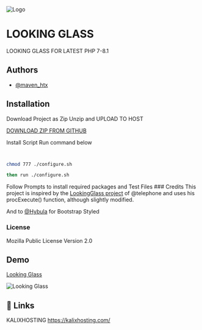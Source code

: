 
![Logo](https://kalixhosting.com/img/kalixhostinglogo.png)


# LOOKING GLASS

LOOKING GLASS FOR LATEST PHP 7-8.1

## Authors

- [@maven_htx](https://instagram.com/maven_htx)


## Installation
Download Project as Zip Unzip and UPLOAD TO HOST

[DOWNLOAD ZIP FROM GITHUB](https://github.com/KALIXHOSTING/LookingGlass/archive/refs/heads/main.zip) 

Install Script Run command below


```bash


chmod 777 ./configure.sh

then run ./configure.sh

```
Follow Prompts to install required packages and Test Files    ### Credits
This project is inspired by the [LookingGlass project](https://github.com/telephone/LookingGlass) of @telephone and uses his procExecute() function, although slightly modified.

And to [@Hybula](https://github.com/hybula) for Bootstrap Styled

### License
Mozilla Public License Version 2.0
## Demo

[Looking Glass](https://lg.denver.kalixhosting.com) 

![Looking Glass](https://kalixhosting.com/img/lookingglass.png)

## 🔗 Links
KALIXHOSTING https://kalixhosting.com/
